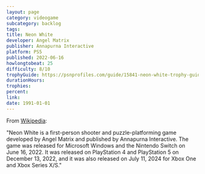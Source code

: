 ```yaml
---
layout: page
category: videogame
subcategory: backlog
tags:
title: Neon White
developer: Angel Matrix
publisher: Annapurna Interactive
platform: PS5
published: 2022-06-16
howlongtobeat: 25
difficulty: 8/10
trophyGuide: https://psnprofiles.com/guide/15841-neon-white-trophy-guide
durationHours:
trophies:
percent:
link:
date: 1991-01-01
---
```


From [Wikipedia](https://en.wikipedia.org/wiki/Neon_White):

"Neon White is a first-person shooter and puzzle-platforming game developed by Angel Matrix and published by Annapurna Interactive. The game was released for Microsoft Windows and the Nintendo Switch on June 16, 2022. It was released on PlayStation 4 and PlayStation 5 on December 13, 2022, and it was also released on July 11, 2024 for Xbox One and Xbox Series X/S."
